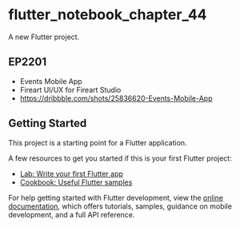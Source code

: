 # flutter_notebook_chapter_44

A new Flutter project.

## EP2201 

- Events Mobile App
- Fireart UI/UX for Fireart Studio
- https://dribbble.com/shots/25836620-Events-Mobile-App



## Getting Started

This project is a starting point for a Flutter application.

A few resources to get you started if this is your first Flutter project:

- [Lab: Write your first Flutter app](https://docs.flutter.dev/get-started/codelab)
- [Cookbook: Useful Flutter samples](https://docs.flutter.dev/cookbook)

For help getting started with Flutter development, view the
[online documentation](https://docs.flutter.dev/), which offers tutorials,
samples, guidance on mobile development, and a full API reference.
